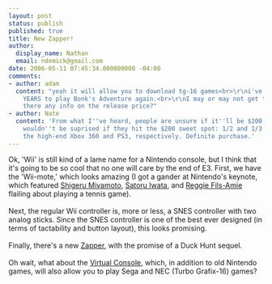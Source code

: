 ```yaml
---
layout: post
status: publish
published: true
title: New Zapper!
author:
  display_name: Nathan
  email: ndemick@gmail.com
date: 2006-05-11 07:45:34.000000000 -04:00
comments:
- author: adam
  content: "yeah it will allow you to download tg-16 games<br>\r\ni've been waiting
    YEARS to play Bonk's Adventure again.<br>\r\nI may or may not get this.<br>\r\nIs
    there any info on the release price?"
- author: Nate
  content: 'From what I''ve heard, people are unsure if it''ll be $200 or $250; I
    wouldn''t be suprised if they hit the $200 sweet spot: 1/2 and 1/3 the price of
    the high-end Xbox 360 and PS3, respectively. Definite purchase.'
---
```

Ok, 'Wii' is still kind of a lame name for a Nintendo console, but I think that it's going to be so cool that no one will care by the end of E3. First, we have the 'Wii-mote,' which looks amazing (I got a gander at Nintendo's keynote, which featured <a href="http://en.wikipedia.org/wiki/Shigeru_Miyamoto">Shigeru Miyamoto</a>, <a href="http://en.wikipedia.org/wiki/Satoru_Iwata">Satoru Iwata</a>, and <a href="http://www.reveries.com/reverb/kids_marketing/fils-aime/">Reggie Fils-Amie</a> flailing about playing a tennis game). 
<br /><br />
Next, the regular Wii controller is, more or less, a SNES controller with two analog sticks. Since the SNES controller is one of the best ever designed (in terms of tactability and button layout), this looks promising. 
<br /><br />
Finally, there's a new <a href="http://gizmodo.com/gadgets/gadgets/e3-2006-wii-peripherals-and-handson-gameplay-impressions-172941.php?server=46&id=144190329&secret=27564bea16">Zapper</a>,  with the promise of a Duck Hunt sequel. 
<br /><br />
Oh wait, what about the <a href="http://www.gamersreports.com/media/561/">Virtual Console</a>, which, in addition to old Nintendo games, will also allow you to play Sega and NEC (Turbo Grafix-16) games?